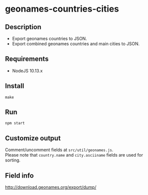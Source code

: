 # geonames-countries-cities

## Description

- Export geonames countries to JSON.  
- Export combined geonames countries and main cities to JSON.

## Requirements

- NodeJS 10.13.x

## Install

`make`

## Run

`npm start`

## Customize output

Comment/uncomment fields at `src/util/geonames.js`.  
Please note that `country.name` and `city.asciiname` fields are used for sorting.

## Field info

http://download.geonames.org/export/dump/
